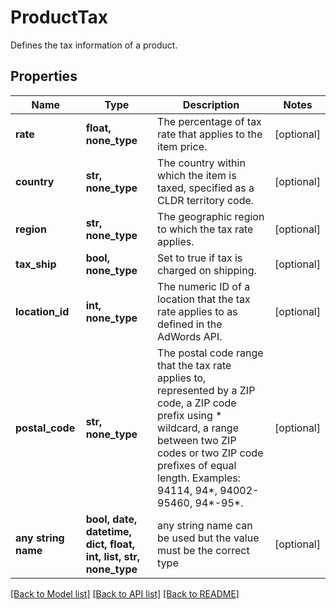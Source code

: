 # ProductTax

Defines the tax information of a product.

## Properties
Name | Type | Description | Notes
------------ | ------------- | ------------- | -------------
**rate** | **float, none_type** | The percentage of tax rate that applies to the item price. | [optional] 
**country** | **str, none_type** | The country within which the item is taxed, specified as a CLDR territory code. | [optional] 
**region** | **str, none_type** | The geographic region to which the tax rate applies. | [optional] 
**tax_ship** | **bool, none_type** | Set to true if tax is charged on shipping. | [optional] 
**location_id** | **int, none_type** | The numeric ID of a location that the tax rate applies to as defined in the AdWords API. | [optional] 
**postal_code** | **str, none_type** | The postal code range that the tax rate applies to, represented by a ZIP code, a ZIP code prefix using * wildcard, a range between two ZIP codes or two ZIP code prefixes of equal length. Examples: 94114, 94*, 94002-95460, 94*-95*. | [optional] 
**any string name** | **bool, date, datetime, dict, float, int, list, str, none_type** | any string name can be used but the value must be the correct type | [optional]

[[Back to Model list]](../README.md#documentation-for-models) [[Back to API list]](../README.md#documentation-for-api-endpoints) [[Back to README]](../README.md)


